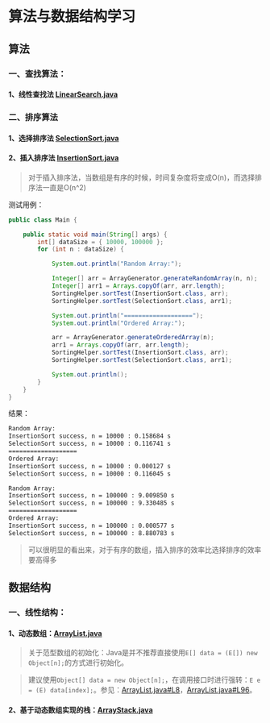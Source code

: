 # 算法与数据结构学习

## 算法

### 一、查找算法：

#### 1、线性查找法 [LinearSearch.java](https://github.com/hanjinfeng0309/AlgorithmAndDataStructure/blob/main/src/main/algorithm/LinearSearch.java)

### 二、排序算法

#### 1、选择排序法 [SelectionSort.java](https://github.com/hanjinfeng0309/AlgorithmAndDataStructure/blob/main/src/main/algorithm/SelectionSort.java)

#### 2、插入排序法 [InsertionSort.java](https://github.com/hanjinfeng0309/AlgorithmAndDataStructure/blob/main/src/main/algorithm/InsertionSort.java)

> 对于插入排序法，当数组是有序的时候，时间复杂度将变成O(n)，而选择排序法一直是O(n^2)

测试用例：

```java
public class Main {

    public static void main(String[] args) {
        int[] dataSize = { 10000, 100000 };
        for (int n : dataSize) {

            System.out.println("Random Array:");

            Integer[] arr = ArrayGenerator.generateRandomArray(n, n);
            Integer[] arr1 = Arrays.copyOf(arr, arr.length);
            SortingHelper.sortTest(InsertionSort.class, arr);
            SortingHelper.sortTest(SelectionSort.class, arr1);

            System.out.println("===================");
            System.out.println("Ordered Array:");

            arr = ArrayGenerator.generateOrderedArray(n);
            arr1 = Arrays.copyOf(arr, arr.length);
            SortingHelper.sortTest(InsertionSort.class, arr);
            SortingHelper.sortTest(SelectionSort.class, arr1);

            System.out.println();
        }
    }
}

```

结果：

```txt
Random Array:
InsertionSort success, n = 10000 : 0.158684 s
SelectionSort success, n = 10000 : 0.116741 s
===================
Ordered Array:
InsertionSort success, n = 10000 : 0.000127 s
SelectionSort success, n = 10000 : 0.116045 s

Random Array:
InsertionSort success, n = 100000 : 9.009850 s
SelectionSort success, n = 100000 : 9.330485 s
===================
Ordered Array:
InsertionSort success, n = 100000 : 0.000577 s
SelectionSort success, n = 100000 : 8.880783 s
```

> 可以很明显的看出来，对于有序的数组，插入排序的效率比选择排序的效率要高得多

## 数据结构

### 一、线性结构：

#### 1、动态数组：[ArrayList.java](https://github.com/hanjinfeng0309/AlgorithmAndDataStructure/blob/main/src/main/dataStructure/ArrayList.java)

> 关于范型数组的初始化：Java是并不推荐直接使用`E[] data = (E[]) new Object[n];`的方式进行初始化。

> 建议使用`Object[] data = new Object[n];`，在调用接口时进行强转：`E e = (E) data[index];`。参见：[ArrayList.java#L8](https://github.com/hanjinfeng0309/AlgorithmAndDataStructure/blob/main/src/main/dataStructure/ArrayList.java#L8)，[ArrayList.java#L96](https://github.com/hanjinfeng0309/AlgorithmAndDataStructure/blob/main/src/main/dataStructure/ArrayList.java#L96)。

#### 2、基于动态数组实现的栈：[ArrayStack.java](https://github.com/hanjinfeng0309/AlgorithmAndDataStructure/blob/main/src/main/dataStructure/ArrayStack.java)
